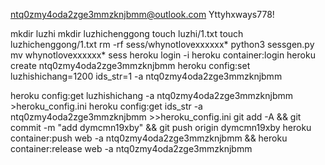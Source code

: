 ntq0zmy4oda2zge3mmzknjbmm@outlook.com
Yttyhxways778!

mkdir luzhi
mkdir luzhichenggong
touch luzhi/1.txt
touch luzhichenggong/1.txt
rm -rf sess/whynotlovexxxxxx*
python3 sessgen.py
mv whynotlovexxxxxx* sess
heroku login -i
heroku container:login
heroku create ntq0zmy4oda2zge3mmzknjbmm
heroku config:set luzhishichang=1200 ids_str=1 -a ntq0zmy4oda2zge3mmzknjbmm

heroku config:get luzhishichang -a ntq0zmy4oda2zge3mmzknjbmm >heroku_config.ini
heroku config:get ids_str -a ntq0zmy4oda2zge3mmzknjbmm >>heroku_config.ini
git add -A && git commit -m "add dymcmn19xby" && git push origin dymcmn19xby
heroku container:push web -a ntq0zmy4oda2zge3mmzknjbmm && heroku container:release web -a ntq0zmy4oda2zge3mmzknjbmm